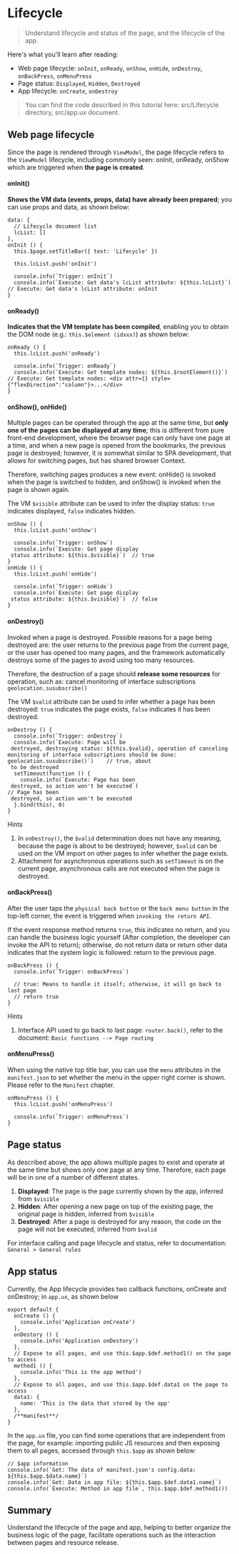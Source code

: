 # Lifecycle

> Understand lifecycle and status of the page, and the lifecycle of the app.

Here's what you'll learn after reading:

- Web page lifecycle: `onInit`, `onReady`, `onShow`, `onHide`, `onDestroy`, `onBackPress`, `onMenuPress`
- Page status: `Displayed`, `Hidden`, `Destroyed`
- App lifecycle: `onCreate`, `onDestroy`

> You can find the code described in this tutorial here: src/Lifecycle directory, src/app.ux document.

## Web page lifecycle

Since the page is rendered through `ViewModel`, the page lifecycle refers to the `ViewModel` lifecycle, including commonly seen: onInit, onReady, onShow which are triggered when **the page is created**.

#### onInit()

**Shows the VM data (events, props, data) have already been prepared**; you can use props and data, as shown below:

```
data: {
  // Lifecycle document list
  lcList: []
},
onInit () {
  this.$page.setTitleBar({ text: 'Lifecycle' })

  this.lcList.push('onInit')

  console.info(`Trigger: onInit`)
  console.info(`Execute: Get data's lcList attribute: ${this.lcList}`)   // Execute: Get data's lcList attribute: onInit
}
```

#### onReady()

**Indicates that the VM template has been compiled**, enabling you to obtain the DOM node (e.g.: `this.$element (idxxx)`) as shown below:

```
onReady () {
  this.lcList.push('onReady')

  console.info(`Trigger: onReady`)
  console.info(`Execute: Get template nodes: ${this.$rootElement()}`)   // Execute: Get template nodes: <div attr={} style={"flexDirection":"column"}>...</div>
}
```

#### onShow(), onHide()

Multiple pages can be operated through the app at the same time, but **only one of the pages can be displayed at any time**; this is different from pure front-end development, where the browser page can only have one page at a time, and when a new page is opened from the bookmarks, the previous page is destroyed; however, it is somewhat similar to SPA development, that allows for switching pages, but has shared browser Context.

Therefore, switching pages produces a new event: onHide() is invoked when the page is switched to hidden, and onShow() is invoked when the page is shown again.

The VM `$visible` attribute can be used to infer the display status: `true` indicates displayed, `false` indicates hidden.

```
onShow () {
  this.lcList.push('onShow')

  console.info(`Trigger: onShow`)
  console.info(`Execute: Get page display
 status attribute: ${this.$visible}`)  // true
}
onHide () {
  this.lcList.push('onHide')

  console.info(`Trigger: onHide`)
  console.info(`Execute: Get page display
 status attribute: ${this.$visible}`)  // false
}
```

#### onDestroy()

Invoked when a page is destroyed. Possible reasons for a page being destroyed are: the user returns to the previous page from the current page, or the user has opened too many pages, and the framework automatically destroys some of the pages to avoid using too many resources.

Therefore, the destruction of a page should **release some resources** for operation, such as: cancel monitoring of interface subscriptions `geolocation.susubscribe()`

The VM `$valid` attribute can be used to infer whether a page has been destroyed: `true` indicates the page exists, `false` indicates it has been destroyed.

```
onDestroy () {
  console.info(`Trigger: onDestroy`)
  console.info(`Execute: Page will be
 destroyed, destroying status: ${this.$valid}, operation of canceling monitoring of interface subscriptions should be done: geolocation.susubscribe()`)    // true, about
 to be destroyed
  setTimeout(function () {
    console.info(`Execute: Page has been
 destroyed, so action won't be executed`)                                        // Page has been
 destroyed, so action won't be executed
  }.bind(this), 0)
}
```

Hints

1. In `onDestroy()`, the `$valid` determination does not have any meaning, because the page is about to be destroyed; however, `$valid` can be used on the VM import on other pages to infer whether the page exists.
2. Attachment for asynchronous operations such as `setTimeout` is on the current page, asynchronous calls are not executed when the page is destroyed.

#### onBackPress()

After the user taps the `physical back button` or the `back menu button` in the top-left corner, the event is triggered when `invoking the return API`.

If the event response method returns `true`, this indicates no return, and you can handle the business logic yourself (After completion, the developer can invoke the API to return); otherwise, do not return data or return other data indicates that the system logic is followed: return to the previous page.

```
onBackPress () {
  console.info(`Trigger: onBackPress`)

  // true: Means to handle it itself; otherwise, it will go back to last page
  // return true
}
```

Hints

1. Interface API used to go back to last page: `router.back()`, refer to the document: `Basic functions --> Page routing`

#### onMenuPress()

When using the native top title bar, you can use the `menu` attributes in the `manifest.json` to set whether the menu in the upper right corner is shown. Please refer to the `Manifest` chapter.

```
onMenuPress () {
  this.lcList.push('onMenuPress')

  console.info(`Trigger: onMenuPress`)
}
```

## Page status

As described above, the app allows multiple pages to exist and operate at the same time but shows only one page at any time. Therefore, each page will be in one of a number of different states.

1. **Displayed**: The page is the page currently shown by the app, inferred from `$visible`
2. **Hidden**: After opening a new page on top of the existing page, the original page is hidden, inferred from `$visible`
3. **Destroyed**: After a page is destroyed for any reason, the code on the page will not be executed, inferred from `$valid`

For interface calling and page lifecycle and status, refer to documentation: `General > General rules`

## App status

Currently, the App lifecycle provides two callback functions, onCreate and onDestroy; in `app.ux`, as shown below

```
export default {
  onCreate () {
    console.info('Application onCreate')
  },
  onDestory () {
    console.info('Application onDestory')
  },
  // Expose to all pages, and use this.$app.$def.method1() on the page to access
  method1 () {
    console.info('This is the app method')
  },
  // Expose to all pages, and use this.$app.$def.data1 on the page to access
  data1: {
    name: 'This is the data that stored by the app'
  },
  /**manifest**/
}
```

In the `app.ux` file, you can find some operations that are independent from the page, for example: importing public JS resources and then exposing them to all pages, accessed through `this.$app` as shown below:

```
// $app information
console.info(`Get: The data of manifest.json's config.data: ${this.$app.$data.name}`)
console.info(`Get: Data in app file: ${this.$app.$def.data1.name}`)
console.info(`Execute: Method in app file`, this.$app.$def.method1())
```

## Summary

Understand the lifecycle of the page and app, helping to better organize the business logic of the page, facilitate operations such as the interaction between pages and resource release.